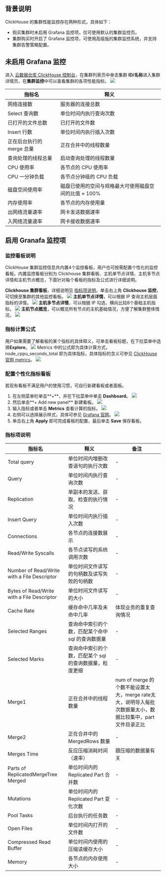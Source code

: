 ## 背景说明
ClickHouse 的集群性能监控存在两种形式，具体如下：
- 购买集群时未启用 Grafana 监控项，仅可使用默认的集群监控页。
- 集群购买时开启了 Grafana 监控项，可使用高级版的集群监控系统，并支持集群告警策略配置。

## 未启用 Grafana 监控 
进入 [云数据仓库 ClickHouse 控制台](https://console.cloud.tencent.com/cdwch)，在集群列表页中单击集群 **ID/名称**进入集群详情页，在**集群监控**中可以查看集群的各项性能指标。
![](https://main.qcloudimg.com/raw/b118e48c21c4c50fd4ed0328c3c8173e.png)

| 指标名                  | 释义                                                 |
| ----------------------- | ---------------------------------------------------- |
| 网络连接数              | 服务器的连接总数                                     |
| Select 查询数            | 单位时间内执行查询次数                               |
| 已打开的文件总数        | 已打开的文件数                                       |
| Insert 行数              | 单位时间内执行插入次数                               |
| 正在后台执行的 merge 总量 | 正在合并中的线程数量                                 |
| 查询处理的线程总量      | 启动查询处理的线程数量                               |
| CPU 使用率               | 各节点的 CPU 使用率                                    |
| CPU 一分钟负载          | 各节点分钟级的 CPU 负载                                |
| 磁盘空间使用率          | 磁盘已使用的空间与规格最大可使用磁盘空间的比值 × 100% |
| 内存使用率              | 各节点的内存使用量                                   |
| 出网络流量速率          | 网卡发送数据速率                                     |
| 入网络流量速率          | 网卡接收数据速率                                     |

## 启用 Granafa 监控项
### 监控看板说明
ClickHouse 集群监控信息共内置4个监控看板，用户也可按需配置个性化的监控看板。内置监控看板分别为 Clickhouse 集群看板、主机单节点详情、主机多节点详情和主机节点概览，下面针对每个看板的指标及公式进行详细说明。

**Clickhouse 集群看板**，详细说明见 [指标项说明](#jump)。单击右上角 **Clickhouse 监控**，可切换至集群的其他监控看板。
![](https://main.qcloudimg.com/raw/4179816a544d5062f37b46c2c8776d2d.jpg)
**主机单节点详情**，可以根据 IP 查询主机层面指标的详情。
![](https://main.qcloudimg.com/raw/74ca1b4edc14ed14feca9d9604349774.png)
**主机多节点详情**，可以根据 IP 勾选，横向比较8个基础主机指标。
![](https://main.qcloudimg.com/raw/2d2ea643bf8fdf775ec2fe094bc50471.png)
**主机节点概览**，可以概览所有节点的主机基础情况，方便了解集群整体情况。
![](https://main.qcloudimg.com/raw/50d4694409bb52f038a86ee86470557a.png)

### 指标计算公式
用户如果需要了解看板的某个指标的具体释义，可单击看板标题，在下拉菜单中选择**Explore**。
![](https://main.qcloudimg.com/raw/b554c5a628664413d31e63d1db224cc5.png)
Metrics 中的公式即为具体计算方式，node_cppu_seconds_total 即为具体指标，具体指标的含义可参见 [ClickHouse 官网 metrics](https://clickhouse.tech/docs/en/operations/system-tables/metrics/)。
![](https://main.qcloudimg.com/raw/48e230b468108fd6d639b446bd8a3081.png)


### 配置个性化指标看板
若现有看板不满足用户的使用习惯，可自行新建看板或者面板。
1. 在左侧菜单栏单击**+**，并在下拉菜单中单击 **Dashboard**。
![](https://main.qcloudimg.com/raw/5860ae80ed2f08c3265515e426946cc3.png)
2. 然后单击**+ Add new panel** 新建看板。
![](https://main.qcloudimg.com/raw/6203ab9604542e0007cf4d1138ef96b9.png)
3. 输入指标或者单击 **Metrics** 查看计算的指标。
![](https://main.qcloudimg.com/raw/cd72539e6d9322f50d4ab697ac74719a.png)
4. 右侧可以选择展示样式，具体可参见 [Grafana 官网](https://grafana.com/docs/grafana/latest/panels/)。
![](https://main.qcloudimg.com/raw/6155e7249b8e20b3d02007301eafee03.png)
5. 单击右上角 **Apply** 即可完成看板的配置，最后单击 **Save** 保存看板。

[](id:jump)
### 指标项说明
<table>
<thead>
<tr>
<th>指标名</th>
<th>释义</th>
<th>备注</th>
</tr>
</thead>
<tbody><tr>
<td>Total query</td>
<td>单位时间内增删改查语句的执行次数</td>
<td>-</td>
</tr>
<tr>
<td>Query</td>
<td>单位时间内执行查询次数</td>
<td>-</td>
</tr>
<tr>
<td>Replication</td>
<td>单副本的发送、获取、检查的执行情况</td>
<td>-</td>
</tr>
<tr>
<td>Insert Query</td>
<td>单位时间内执行插入次数</td>
<td>-</td>
</tr>
<tr>
<td>Connections</td>
<td>各节点的连接数展示</td>
<td>-</td>
</tr>
<tr>
<td>Read/Write  Syscalls</td>
<td>各节点读写的系统调用次数</td>
<td>-</td>
</tr>
<tr>
<td>Number of Read/Write with a File Descriptor</td>
<td>单位时间文件读写的句柄数及读写失败的句柄数</td>
<td>-</td>
</tr>
<tr>
<td>Bytes of  Read/Write with a File Descriptor</td>
<td>单位时间文件读写的大小</td>
<td>-</td>
</tr>
<tr>
<td>Cache Rate</td>
<td>缓存命中几率及未命中几率</td>
<td>体现业务的重复查询情况</td>
</tr>
<tr>
<td>Selected Ranges</td>
<td>查询命中索引的个数，匹配某个命中 sql 的查询数据量</td>
<td>-</td>
</tr>
<tr>
<td>Selected Marks</td>
<td>查询命中索引的个数，匹配某个 sql 的查询数据量，粒度更细</td>
<td>-</td>
</tr>
<tr>
<td>Merge1</td>
<td>正在合并中的线程数量</td>
<td>num of merge 的个数不能设置太大，merge rate太大，说明导入每批次数据量太小，数据比较集中，part 文件目录正比</td>
</tr>
<tr>
<td>Merge2</td>
<td>正在合并中的 MergedRows 数量</td>
<td>-</td>
</tr>
<tr>
<td>Merges Time</td>
<td>反应压缩消耗时间（速率）</td>
<td>跟压缩的数据量有关</td>
</tr>
<tr>
<td>Parts of  ReplicatedMergeTree Merged</td>
<td>单位时间内的 Replicated  Part 合并数</td>
<td>-</td>
</tr>
<tr>
<td>Mutations</td>
<td>单位时间内的 Replicated  Part 变化次数</td>
<td>-</td>
</tr>
<tr>
<td>Pool Tasks</td>
<td>后台执行的任务数</td>
<td>-</td>
</tr>
<tr>
<td>Open Files</td>
<td>单位时间内打开的文件数</td>
<td>-</td>
</tr>
<tr>
<td>Compressed Read  Buffer</td>
<td>单位时间内使用的压缩读缓存大小</td>
<td>-</td>
</tr>
<tr>
<td>Memory</td>
<td>各节点的内存使用大小</td>
<td>-</td>
</tr>
</tbody></table>
